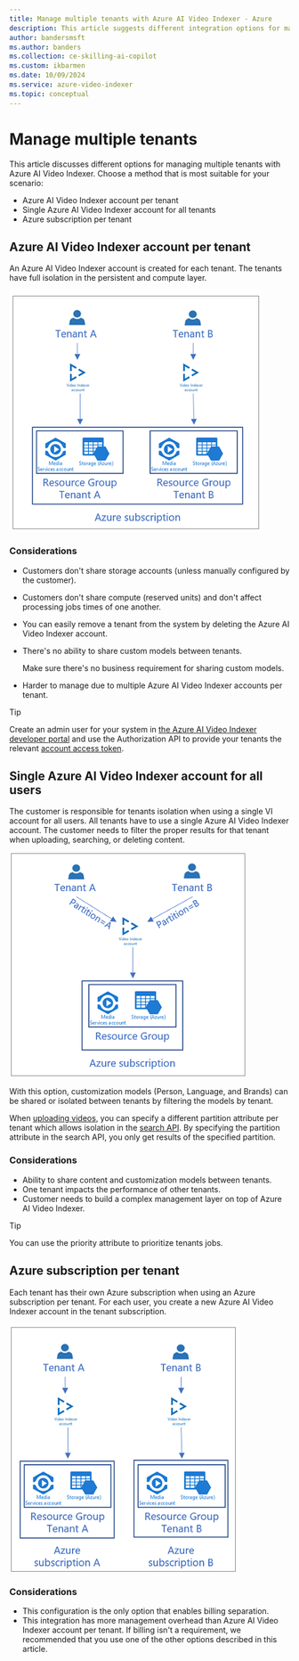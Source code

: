 ```yaml
---
title: Manage multiple tenants with Azure AI Video Indexer - Azure 
description: This article suggests different integration options for managing multiple tenants with Azure AI Video Indexer.
author: bandersmsft
ms.author: banders
ms.collection: ce-skilling-ai-copilot
ms.custom: ikbarmen
ms.date: 10/09/2024
ms.service: azure-video-indexer
ms.topic: conceptual
---
```


# Manage multiple tenants

This article discusses different options for managing multiple tenants with Azure AI Video Indexer. Choose a method that is most suitable for your scenario:

* Azure AI Video Indexer account per tenant
* Single Azure AI Video Indexer account for all tenants
* Azure subscription per tenant

## Azure AI Video Indexer account per tenant

An Azure AI Video Indexer account is created for each tenant. The tenants have full isolation in the persistent and compute layer.  

![Azure AI Video Indexer account per tenant](./media/manage-multiple-tenants/video-indexer-account-per-tenant.png)

### Considerations

* Customers don't share storage accounts (unless manually configured by the customer).
* Customers don't share compute (reserved units) and don't affect processing jobs times of one another.
* You can easily remove a tenant from the system by deleting the Azure AI Video Indexer account.
* There's no ability to share custom models between tenants.

    Make sure there's no business requirement for sharing custom models.
* Harder to manage due to multiple Azure AI Video Indexer accounts per tenant.

> [!TIP]
> Create an admin user for your system in [the Azure AI Video Indexer developer portal](https://api-portal.videoindexer.ai/) and use the Authorization API to provide your tenants the relevant [account access token](https://api-portal.videoindexer.ai/api-details#api=Operations&operation=Get-Account-Access-Token).

## Single Azure AI Video Indexer account for all users

The customer is responsible for tenants isolation when using a single VI account for all users. All tenants have to use a single Azure AI Video Indexer account. The customer needs to filter the proper results for that tenant when uploading, searching, or deleting content.

![Single Azure AI Video Indexer account for all users](./media/manage-multiple-tenants/single-video-indexer-account-for-all-users.png)

With this option, customization models (Person, Language, and Brands) can be shared or isolated between tenants by filtering the models by tenant.

When [uploading videos](https://api-portal.videoindexer.ai/api-details#api=Operations&operation=Upload-Video), you can specify a different partition attribute per tenant which allows isolation in the [search API](https://api-portal.videoindexer.ai/api-details#api=Operations&operation=Search-Videos). By specifying the partition attribute in the search API, you only get results of the specified partition. 

### Considerations

* Ability to share content and customization models between tenants.
* One tenant impacts the performance of other tenants.
* Customer needs to build a complex management layer on top of Azure AI Video Indexer.

> [!TIP]
> You can use the priority attribute to prioritize tenants jobs.

## Azure subscription per tenant 

Each tenant has their own Azure subscription when using an Azure subscription per tenant. For each user, you create a new Azure AI Video Indexer account in the tenant subscription.

![Azure subscription per tenant](./media/manage-multiple-tenants/azure-subscription-per-tenant.png)

### Considerations

* This configuration is the only option that enables billing separation.
* This integration has more management overhead than Azure AI Video Indexer account per tenant. If billing isn't a requirement, we recommended that you use one of the other options described in this article.
